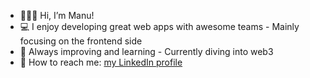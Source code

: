 - 🙋🏼‍♂️ Hi, I’m Manu!
- 💻 I enjoy developing great web apps with awesome teams - Mainly focusing on the frontend side
- 🌱 Always improving and learning - Currently diving into web3
- 💬 How to reach me: [my LinkedIn profile](https://www.linkedin.com/in/manuel-figueira-77389390/) 

<!---
Mfigueira/Mfigueira is a ✨ special ✨ repository because its `README.md` (this file) appears on your GitHub profile.
You can click the Preview link to take a look at your changes.
--->
